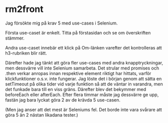 # rm2front

Jag försökte mig på krav 5 med use-cases i Selenium.

Första use-caset är enkelt. Titta på förstasidan och se om överskriften stämmer.

Andra use-caset innebär ett klick på Om-länken varefter det kontrolleras att h3-rubriken blir rätt.

Därefter hade jag tänkt att göra fler use-cases med andra knapptryckningar, men dessvärre vill inte Selenium samarbeta.
Det strular med promises och .then verkar anropas innan respektive element riktigt har hittats, varför klickfunktioner o.s.v. inte
fungerar. Jag löste det i början genom att sätta en setTimeout på olika tider vid varje funktion så att de väntar in varandra, men
det funkade bara till en viss gräns. Därefter blev det bekymmer med beforeEach eller afterEach. Efter flera timmar måste jag dessvärre
ge upp, fastän jag bara lyckat göra 2 av de krävda 5 use-casen.

(Men jag anser att det mest är Seleniums fel. Det borde inte vara svårare att göra 5 än 2 nästan likadana tester.)
